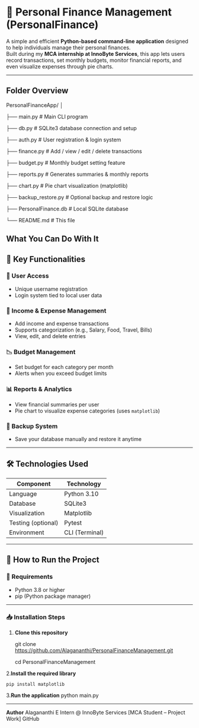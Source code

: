 # 💸 Personal Finance Management (PersonalFinance)

A simple and efficient **Python-based command-line application** designed to help individuals manage their personal finances.  
Built during my **MCA internship at InnoByte Services**, this app lets users record transactions, set monthly budgets, monitor financial reports, and even visualize expenses through pie charts.

---

## Folder Overview

PersonalFinanceApp/
│

├── main.py             # Main CLI program

├── db.py               # SQLite3 database connection and setup

├── auth.py             # User registration & login system

├── finance.py          # Add / view / edit / delete transactions

├── budget.py           # Monthly budget setting feature

├── reports.py          # Generates summaries & monthly reports

├── chart.py            # Pie chart visualization (matplotlib)

├── backup_restore.py   # Optional backup and restore logic

├── PersonalFinance.db  # Local SQLite database

└── README.md           # This file

##  What You Can Do With It


## 🚀 Key Functionalities

### 🔐 User Access
- Unique username registration
- Login system tied to local user data

### 💼 Income & Expense Management
- Add income and expense transactions
- Supports categorization (e.g., Salary, Food, Travel, Bills)
- View, edit, and delete entries

### 📉 Budget Management
- Set budget for each category per month
- Alerts when you exceed budget limits

### 📊 Reports & Analytics
- View financial summaries per user
- Pie chart to visualize expense categories (uses `matplotlib`)

### 💾 Backup System
- Save your database manually and restore it anytime

---

## 🛠 Technologies Used

| Component        | Technology       |
|------------------|------------------|
| Language         | Python 3.10       |
| Database         | SQLite3           |
| Visualization    | Matplotlib        |
| Testing (optional) | Pytest          |
| Environment      | CLI (Terminal)    |

---

## 🧪 How to Run the Project

### 🔧 Requirements

- Python 3.8 or higher
- pip (Python package manager)
---
### 📥 Installation Steps

1. **Clone this repository**
  
   git clone  https://github.com/Alagananthi/PersonalFinanceManagement.git
   
   cd PersonalFinanceManagement
   
2.**Install the required library**
   
    pip install matplotlib
    
3.**Run the application**
   python main.py

---
**Author**
Alagananthi E
Intern @ InnoByte Services
[MCA Student – Project Work]
GitHub
